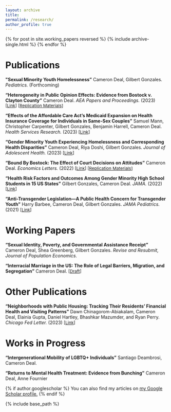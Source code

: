 ```yaml
---
layout: archive
title: 
permalink: /research/
author_profile: true
---
```


{% for post in site.working_papers reversed %}
  {% include archive-single.html %}
{% endfor %}
# Publications

**"Sexual Minority Youth Homelessness”** Cameron Deal, Gilbert Gonzales. *Pediatrics.* (Forthcoming)

**“Heterogeneity in Public Opinion Effects: Evidence from Bostock v. Clayton County”** Cameron Deal. *AEA Papers and Proceedings.* (2023) <span style="font-size:10pt;">[[Link](https://doi.org/10.1257/pandp.20231055)] [[Replication Materials](https://dataverse.harvard.edu/dataset.xhtml?persistentId=doi:10.7910/DVN/IGXP7F)]</span>

**“Effects of the Affordable Care Act’s Medicaid Expansion on Health Insurance Coverage for Individuals in Same-Sex Couples”** Samuel Mann,
Christopher Carpenter, Gilbert Gonzales, Benjamin Harrell, Cameron Deal. *Health Services Research.* (2023) <span style="font-size:10pt;">[[Link](https://doi.org/10.1111/1475-6773.14128)] 

**“Gender Minority Youth Experiencing Homelessness and Corresponding Health Disparities”** Cameron Deal, Riya Doshi, Gilbert Gonzales. *Journal of Adolescent Health.* (2023) <span style="font-size:10pt;">[[Link](https://doi.org/10.1016/j.jadohealth.2022.11.229)] 

**“Bound By Bostock: The Effect of Court Decisions on Attitudes”** Cameron Deal. *Economics Letters.* (2022) <span style="font-size:10pt;">[[Link](https://doi.org/10.1016/j.econlet.2022.110656)] [[Replication Materials](https://dataverse.harvard.edu/dataset.xhtml?persistentId=doi:10.7910/DVN/BX8SKI)]</span>

**“Health Risk Factors and Outcomes Among Gender Minority High School Students in 15 US States”** Gilbert Gonzales, Cameron Deal. *JAMA.* (2022) <span style="font-size:10pt;">[[Link](https://jamanetwork.com/journals/jama/fullarticle/2791237)]</span>

**“Anti-Transgender Legislation—A Public Health Concern for Transgender Youth”** Harry Barbee, Cameron Deal, Gilbert Gonzales. *JAMA Pediatrics.* (2021) <span style="font-size:10pt;">[[Link](https://jamanetwork.com/journals/jamapediatrics/fullarticle/2786018)]</span>


# Working Papers

**“Sexual Identity, Poverty, and Governmental Assistance Receipt”** Cameron Deal, Shea Greenberg,
Gilbert Gonzales. *Revise and Resubmit, Journal of Population Economics.*

**“Interracial Marriage in the US: The Role of Legal Barriers, Migration, and Segregation”** Cameron Deal.
<span style="font-size:10pt;">[[Draft](https://cameron-deal.github.io//files/deal_interracial_marriage.pdf)]</span>

# Other Publications

**“Neighborhoods with Public Housing: Tracking Their Residents’ Financial Health and Visiting Patterns”** Dawn Chinagorom-Abiakalam, Cameron Deal, Elainia Gupta, Daniel Hartley, Bhashkar Mazumder, and Ryan Perry. *Chicago Fed Letter.* (2023) <span style="font-size:10pt;">[[Link](https://www.chicagofed.org/publications/chicago-fed-letter/2023/488)]</span>

# Works in Progress

**“Intergenerational Mobility of LGBTQ+ Individuals”** Santiago Deambrosi, Cameron Deal.

**“Returns to Mental Health Treatment: Evidence from Bunching”** Cameron Deal, Anne Fournier



{% if author.googlescholar %}
  You can also find my articles on <u><a href="{{author.googlescholar}}">my Google Scholar profile</a>.</u>
{% endif %}

{% include base_path %}


